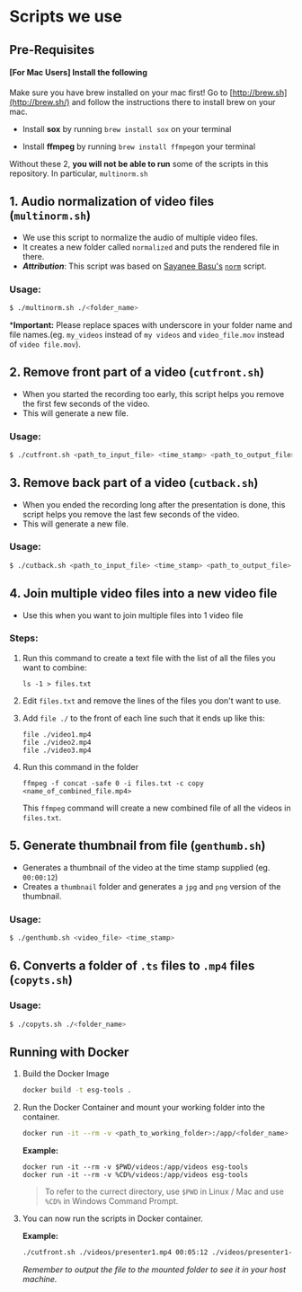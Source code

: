 # Scripts we use

## Pre-Requisites

#### [For Mac Users] Install the following
Make sure you have brew installed on your mac first! Go to [http://brew.sh](http://brew.sh/) and follow the instructions there to install brew on your mac.

- Install **sox** by running ``brew install sox`` on your terminal

- Install **ffmpeg** by running ``brew install ffmpeg``on your terminal

Without these 2, **you will not be able to run** some of the scripts in this repository. In particular, ``multinorm.sh``


## 1. Audio normalization of video files (`multinorm.sh`)

- We use this script to normalize the audio of multiple video files.
- It creates a new folder called `normalized` and puts the rendered file in there.
- ***Attribution***: This script was based on [Sayanee Basu's](https://github.com/sayanee) [`norm`](https://github.com/sayanee/build-podcast/blob/master/automation/norm) script.
	
### Usage:
	
```bash
$ ./multinorm.sh ./<folder_name>
```
	
***Important:** Please replace spaces with underscore in your folder name and file names.(eg. `my_videos` instead of `my videos` and `video_file.mov` instead of `video file.mov`).


## 2. Remove front part of a video (`cutfront.sh`)

- When you started the recording too early, this script helps you remove the first few seconds of the video.
- This will generate a new file.

### Usage:

```bash
$ ./cutfront.sh <path_to_input_file> <time_stamp> <path_to_output_file>
```

## 3. Remove back part of a video (`cutback.sh`)

- When you ended the recording long after the presentation is done, this script helps you remove the last few seconds of the video.
- This will generate a new file.

### Usage:

```bash
$ ./cutback.sh <path_to_input_file> <time_stamp> <path_to_output_file>
```

## 4. Join multiple video files into a new video file

- Use this when you want to join multiple files into 1 video file

### Steps:

1. Run this command to create a text file with the list of all the files you want to combine:

	```
	ls -1 > files.txt
	```
	
2. Edit `files.txt` and remove the lines of the files you don't want to use.

3. Add `file ./` to the front of each line such that it ends up like this:

	```
	file ./video1.mp4
	file ./video2.mp4
	file ./video3.mp4
	```
	
4. Run this command in the folder
	
	```
	ffmpeg -f concat -safe 0 -i files.txt -c copy <name_of_combined_file.mp4>
	```
	
	This `ffmpeg` command will create a new combined file of all the videos in `files.txt`.

## 5. Generate thumbnail from file (`genthumb.sh`)

- Generates a thumbnail of the video at the time stamp supplied (eg. `00:00:12`)
- Creates a `thumbnail` folder and generates a `jpg` and `png` version of the thumbnail.

### Usage:

```bash
$ ./genthumb.sh <video_file> <time_stamp>
```

## 6. Converts a folder of `.ts` files to `.mp4` files (`copyts.sh`)

### Usage:

```bash
$ ./copyts.sh ./<folder_name>
```

## Running with Docker

1. Build the Docker Image

	```bash
	docker build -t esg-tools .
	```

2. Run the Docker Container and mount your working folder into the container.

	```bash
	docker run -it --rm -v <path_to_working_folder>:/app/<folder_name> esg-tools
	```

	**Example:**

	```
	docker run -it --rm -v $PWD/videos:/app/videos esg-tools
	docker run -it --rm -v %CD%/videos:/app/videos esg-tools
	```

	> To refer to the currect directory, use `$PWD` in Linux / Mac and use `%CD%` in Windows Command Prompt.

3. You can now run the scripts in Docker container.

	**Example:**

	```bash
	./cutfront.sh ./videos/presenter1.mp4 00:05:12 ./videos/presenter1-trimmed.mp4
	```

	*Remember to output the file to the mounted folder to see it in your host machine.* 
